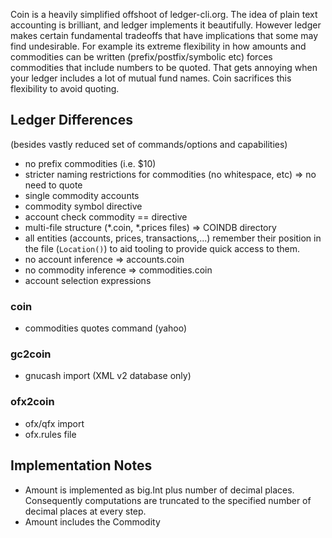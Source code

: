 Coin is a heavily simplified offshoot of ledger-cli.org. The idea of plain text accounting is brilliant, and ledger implements it beautifully. However ledger makes certain fundamental tradeoffs that have implications that some may find undesirable. For example its extreme flexibility in how amounts and commodities can be written (prefix/postfix/symbolic etc) forces commodities that include numbers to be quoted. That gets annoying when your ledger includes a lot of mutual fund names. Coin sacrifices this flexibility to avoid quoting.


## Ledger Differences
(besides vastly reduced set of commands/options and capabilities)

* no prefix commodities (i.e. $10)
* stricter naming restrictions for commodities (no whitespace, etc) => no need to quote
* single commodity accounts
* commodity symbol directive
* account check commodity == directive
* multi-file structure (*.coin, *.prices files) => COINDB directory
* all entities (accounts, prices, transactions,...) remember their position in the file (`Location()`) to aid tooling to provide quick access to them.
* no account inference => accounts.coin
* no commodity inference => commodities.coin
* account selection expressions

### coin
* commodities quotes command (yahoo)

### gc2coin
* gnucash import (XML v2 database only)

### ofx2coin
* ofx/qfx import
* ofx.rules file


## Implementation Notes

* Amount is implemented as big.Int plus number of decimal places. Consequently computations are truncated to the specified number of decimal places at every step.
* Amount includes the Commodity
